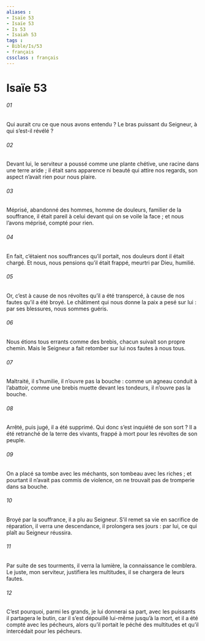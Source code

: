 ```yaml
---
aliases : 
- Isaïe 53
- Isaïe 53
- Is 53
- Isaiah 53
tags : 
- Bible/Is/53
- français
cssclass : français
---
```


# Isaïe 53

###### 01
Qui aurait cru ce que nous avons entendu ?
Le bras puissant du Seigneur, à qui s’est-il révélé ?
###### 02
Devant lui, le serviteur a poussé comme une plante chétive,
une racine dans une terre aride ;
il était sans apparence ni beauté qui attire nos regards,
son aspect n’avait rien pour nous plaire.
###### 03
Méprisé, abandonné des hommes,
homme de douleurs, familier de la souffrance,
il était pareil à celui devant qui on se voile la face ;
et nous l’avons méprisé, compté pour rien.
###### 04
En fait, c’étaient nos souffrances qu’il portait,
nos douleurs dont il était chargé.
Et nous, nous pensions qu’il était frappé,
meurtri par Dieu, humilié.
###### 05
Or, c’est à cause de nos révoltes qu’il a été transpercé,
à cause de nos fautes qu’il a été broyé.
Le châtiment qui nous donne la paix a pesé sur lui :
par ses blessures, nous sommes guéris.
###### 06
Nous étions tous errants comme des brebis,
chacun suivait son propre chemin.
Mais le Seigneur a fait retomber sur lui
nos fautes à nous tous.
###### 07
Maltraité, il s’humilie,
il n’ouvre pas la bouche :
comme un agneau conduit à l’abattoir,
comme une brebis muette devant les tondeurs,
il n’ouvre pas la bouche.
###### 08
Arrêté, puis jugé, il a été supprimé.
Qui donc s’est inquiété de son sort ?
Il a été retranché de la terre des vivants,
frappé à mort pour les révoltes de son peuple.
###### 09
On a placé sa tombe avec les méchants,
son tombeau avec les riches ;
et pourtant il n’avait pas commis de violence,
on ne trouvait pas de tromperie dans sa bouche.
###### 10
Broyé par la souffrance, il a plu au Seigneur.
S’il remet sa vie en sacrifice de réparation,
il verra une descendance, il prolongera ses jours :
par lui, ce qui plaît au Seigneur réussira.
###### 11
Par suite de ses tourments, il verra la lumière,
la connaissance le comblera.
Le juste, mon serviteur, justifiera les multitudes,
il se chargera de leurs fautes.
###### 12
C’est pourquoi, parmi les grands, je lui donnerai sa part,
avec les puissants il partagera le butin,
car il s’est dépouillé lui-même jusqu’à la mort,
et il a été compté avec les pécheurs,
alors qu’il portait le péché des multitudes
et qu’il intercédait pour les pécheurs.
